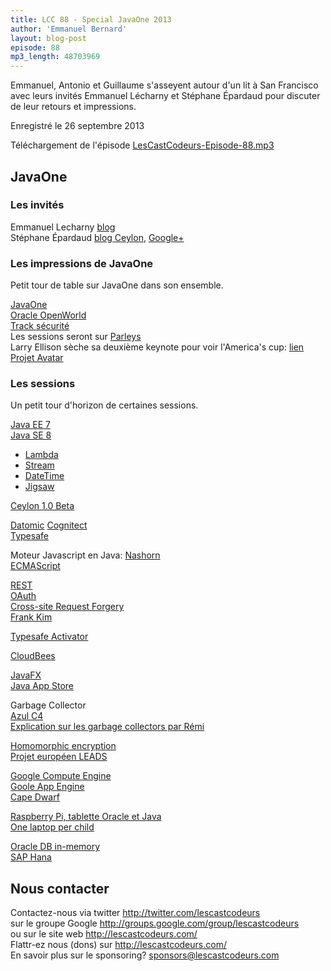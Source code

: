 ```yaml
---
title: LCC 88 - Special JavaOne 2013
author: 'Emmanuel Bernard'
layout: blog-post
episode: 88
mp3_length: 48703969
---
```

Emmanuel, Antonio et Guillaume s'asseyent autour d'un lit à San Francisco
avec leurs invités Emmanuel Lécharny et Stéphane Épardaud pour discuter
de leur retours et impressions.

Enregistré le 26 septembre 2013

Téléchargement de l'épisode [LesCastCodeurs-Episode-88.mp3](http://traffic.libsyn.com/lescastcodeurs/LesCastCodeurs-Episode-88.mp3)

## JavaOne

### Les invités

Emmanuel Lecharny [blog](http://hrabal.blogspot.fr)  
Stéphane Épardaud [blog Ceylon](http://ceylon-lang.org/blog/authors/stephane-epardaud/), [Google+](https://plus.google.com/103036382695763273919/posts)  

### Les impressions de JavaOne

Petit tour de table sur JavaOne dans son ensemble.

[JavaOne](http://www.oracle.com/javaone/)  
[Oracle OpenWorld](http://www.oracle.com/openworld/)  
[Track sécurité](https://oracleus.activeevents.com/2013/connect/search.ww?eventRef=javaone#loadSearch-event=null&searchPhrase=&searchType=session&tc=0&sortBy=&p=&i(11180)=20801&i(10038)=21519)  
Les sessions seront sur [Parleys](http://parleys.com)  
Larry Ellison sèche sa deuxième keynote pour voir l'America's cup: [lien](http://www.cio.com/article/740304/Larry_Ellison_Skips_Openworld_Keynote_to_Watch_America_39_s_Cup)  
[Projet Avatar](https://avatar.java.net)  

### Les sessions

Un petit tour d'horizon de certaines sessions.

[Java EE 7](http://www.oracle.com/technetwork/java/javaee/overview/index.html)  
[Java SE 8](https://jdk8.java.net)  

* [Lambda](http://openjdk.java.net/projects/lambda/)
* [Stream](http://download.java.net/jdk8/docs/api/java/util/stream/package-summary.html)
* [DateTime](http://www.infoq.com/news/2013/02/java-time-api-jdk-8)
* [Jigsaw](http://openjdk.java.net/projects/jigsaw/)

[Ceylon 1.0 Beta](http://ceylon-lang.org/blog/2013/09/22/ceylon-1/)  

[Datomic](http://www.infoq.com/articles/Datomic-Information-Model)
[Cognitect](http://www.cognitect.com)  
[Typesafe](http://typesafe.com)  

Moteur Javascript en Java: [Nashorn](http://openjdk.java.net/projects/nashorn/)  
[ECMAScript](https://en.wikipedia.org/wiki/ECMAScript)  

[REST](https://en.wikipedia.org/wiki/REST)  
[OAuth](https://en.wikipedia.org/wiki/OAuth)  
[Cross-site Request Forgery](https://en.wikipedia.org/wiki/Cross-site_request_forgery)  
[Frank Kim](https://www.sans.org/instructors/frank-kim)  

[Typesafe Activator](http://typesafe.com/activator)

[CloudBees](http://www.cloudbees.com)  

[JavaFX](http://www.oracle.com/technetwork/java/javafx/overview/index.html)  
[Java App Store](http://www.eweek.com/c/a/Application-Development/Sun-Plans-Java-App-Store-194558/)  

Garbage Collector  
[Azul C4](https://en.wikipedia.org/wiki/Azul_Systems)  
[Explication sur les garbage collectors par Rémi](http://emmanuelbernard.com/blog/2013/09/22/notes-sur-les-garbage-collectors-de-la-jvm/)  

[Homomorphic encryption](https://en.wikipedia.org/wiki/Homomorphic_encryption)  
[Projet européen LEADS](http://leads-project.eu)  

[Google Compute Engine](https://cloud.google.com/products/compute-engine)  
[Goole App Engine](https://cloud.google.com/products/app-engine)  
[Cape Dwarf](https://www.jboss.org/capedwarf)  

[Raspberry Pi, tablette Oracle et Java](http://arstechnica.com/information-technology/2013/09/innovative-monstrosity-oracle-makes-tablet-with-raspberry-pi-and-java/)  
[One laptop per child](https://en.wikipedia.org/wiki/One_Laptop_per_Child)  

[Oracle DB in-memory](https://blogs.oracle.com/oracleopenworld/entry/larry_ellison_keynote_everything_runs)  
[SAP Hana](http://www.saphana.com/welcome)  

## Nous contacter

Contactez-nous via twitter <http://twitter.com/lescastcodeurs>  
sur le groupe Google <http://groups.google.com/group/lescastcodeurs>  
ou sur le site web <http://lescastcodeurs.com/>  
Flattr-ez nous (dons) sur <http://lescastcodeurs.com/>  
En savoir plus sur le sponsoring? sponsors@lescastcodeurs.com
